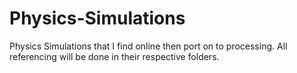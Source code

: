 # Physics-Simulations

Physics Simulations that I find online then port on to processing. All referencing will be done in their respective folders. 
